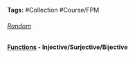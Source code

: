 ---
---

**Tags:** #Collection #Course/FPM 

###### [Random](Random.md)

#### [Functions](..\Individuals\Functions.md) - Injective/Surjective/Bijective
